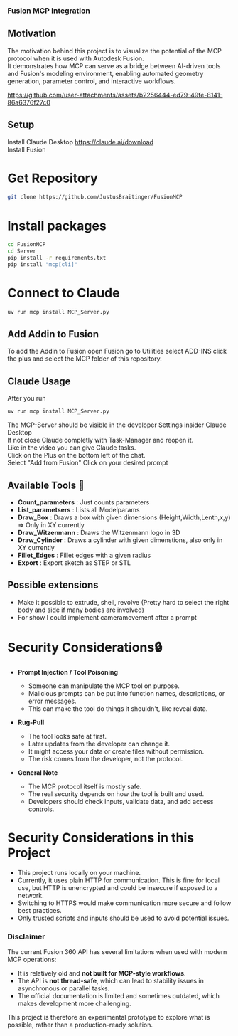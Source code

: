 ### Fusion MCP Integration


## Motivation

The motivation behind this project is to visualize the potential of the MCP protocol when it is used with Autodesk Fusion.  
It demonstrates how MCP can serve as a bridge between AI-driven tools and Fusion's modeling environment, enabling 
automated geometry generation, parameter control, and interactive workflows.










https://github.com/user-attachments/assets/b2256444-ed79-49fe-8141-86a6376f27c0


## Setup

Install Claude Desktop https://claude.ai/download  
Install Fusion

# Get Repository 
```bash
git clone https://github.com/JustusBraitinger/FusionMCP
```
# Install packages
```bash
cd FusionMCP
cd Server
pip install -r requirements.txt
pip install "mcp[cli]"
```
# Connect to Claude
```bash
uv run mcp install MCP_Server.py
```



## Add Addin to Fusion

To add the Addin to Fusion open Fusion go to Utilities select ADD-INS click the plus and select the MCP folder of this repository.



## Claude Usage
After you run  
```bash
uv run mcp install MCP_Server.py
```
The MCP-Server should be visible in the developer Settings insider Claude Desktop    
If not close Claude completly with Task-Manager and reopen it.   
Like in the video you can give Claude tasks.   
Click on the Plus on the bottom left of the chat.  
Select "Add from Fusion"
Click on your desired prompt




## Available Tools 🧰

- **Count_parameters** : Just counts parameters
- **List_parametsers** : Lists all Modelparams
- **Draw_Box** : Draws a box with given dimensions (Height,Width,Lenth,x,y) => Only in XY currently
- **Draw_Witzenmann** : Draws the Witzenmann logo in 3D
- **Draw_Cylinder** : Draws a cylinder with given dimenstions, also only in XY currently
- **Fillet_Edges** : Fillet edges with a given radius
- **Export** : Export sketch as STEP or STL


## Possible extensions

- Make it possible to extrude, shell, revolve (Pretty hard to select the right body and side if many bodies are involved)
- For show I could implement cameramovement after a prompt
  

# Security Considerations🔒

- **Prompt Injection / Tool Poisoning**  
  - Someone can manipulate the MCP tool on purpose.  
  - Malicious prompts can be put into function names, descriptions, or error messages.  
  - This can make the tool do things it shouldn't, like reveal data.

- **Rug-Pull**  
  - The tool looks safe at first.  
  - Later updates from the developer can change it.  
  - It might access your data or create files without permission.  
  - The risk comes from the developer, not the protocol.

- **General Note**  
  - The MCP protocol itself is mostly safe.  
  - The real security depends on how the tool is built and used.  
  - Developers should check inputs, validate data, and add access controls.
 

# Security Considerations in this Project
  - This project runs locally on your machine.
  - Currently, it uses plain HTTP for communication. This is fine for local use, but HTTP is unencrypted and could be insecure if exposed to a network.
  - Switching to HTTPS would make communication more secure and follow best practices.
  - Only trusted scripts and inputs should be used to avoid potential issues.




### Disclaimer

The current Fusion 360 API has several limitations when used with modern MCP operations:  
- It is relatively old and **not built for MCP-style workflows**.  
- The API is **not thread-safe**, which can lead to stability issues in asynchronous or parallel tasks.  
- The official documentation is limited and sometimes outdated, which makes development more challenging.  

This project is therefore an experimental prototype to explore what is possible, rather than a production-ready solution.

 
